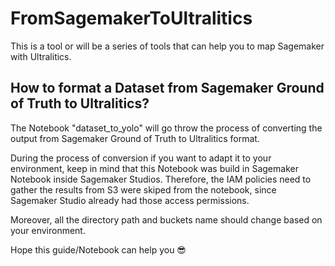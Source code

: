 # FromSagemakerToUltralitics


This is a tool or will be a series of tools that can help you to map Sagemaker with Ultralitics.

## How to format a Dataset from Sagemaker Ground of Truth to Ultralitics?

The Notebook "dataset_to_yolo" will go throw the process of converting the output from Sagemaker Ground of Truth to Ultralitics format.

During the process of conversion if you want to adapt it to your environment, keep in mind that this Notebook was build in Sagemaker Notebook inside Sagemaker Studios. Therefore, the IAM policies need to gather the results from S3 were skiped from the notebook, since Sagemaker Studio already had those access permissions.

Moreover, all the directory path and buckets name should change based on your environment.

Hope this guide/Notebook can help you 😎
